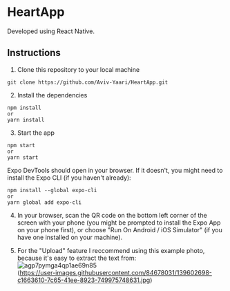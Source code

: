# HeartApp
Developed using React Native.  
## Instructions

1. Clone this repository to your local machine
```
git clone https://github.com/Aviv-Yaari/HeartApp.git
```

2. Install the dependencies
```
npm install
or 
yarn install
```

3. Start the app
```
npm start
or
yarn start
```
Expo DevTools should open in your browser. If it doesn't, you might need to install the Expo CLI (if you haven't already):
```
npm install --global expo-cli
or
yarn global add expo-cli
```

4. In your browser, scan the QR code on the bottom left corner of the screen with your phone (you might be prompted to install the Expo App on your phone first), or choose "Run On Android / iOS Simulator" (if you have one installed on your machine).  

5. For the "Upload" feature I reccommend using this example photo, because it's easy to extract the text from:  
![agp7pymga4qp1ae69n85](https://user-images.githubusercontent.com/84678031/139602698-c1663610-7c65-41ee-8923-749975748631.jpg)  
(https://user-images.githubusercontent.com/84678031/139602698-c1663610-7c65-41ee-8923-749975748631.jpg)

